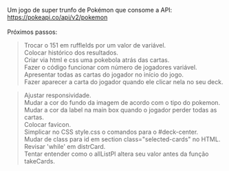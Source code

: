 Um jogo de super trunfo de Pokémon que consome a API: https://pokeapi.co/api/v2/pokemon <br>
<br>
Próximos passos:<br>
> Trocar o 151 em ruffleIds por um valor de variável.<br>
> Colocar histórico dos resultados.<br>
> Criar via html e css uma pokebola atrás das cartas.<br>
> Fazer o código funcionar com número de jogadores variável.<br>
> Apresentar todas as cartas do jogador no início do jogo.<br>
> Fazer aparecer a carta do jogador quando ele clicar nela no seu deck.<br>
  
> Ajustar responsividade.<br>
> Mudar a cor do fundo da imagem de acordo com o tipo do pokemon.<br>
> Mudar a cor da label na main box quando o jogador perder todas as cartas.<br>
> Colocar favicon.<br>
> Simplicar no CSS style.css o comandos para o #deck-center.<br>
> Mudar de class para id em section class="selected-cards" no HTML.<br>
> Revisar 'while' em distrCard.<br>
> Tentar entender como o allListPl altera seu valor antes da função takeCards.